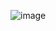 ![image](https://github.com/CohenLyon/OCPChinaPTSALLDOCS/blob/patch-1/01.BLOG/images/%E4%BB%8E%E4%B8%80%E4%B8%AA800%E9%94%99%E8%AF%AF%E5%88%B0Automation%20Account%E5%92%8CLogic%20App01.png)
